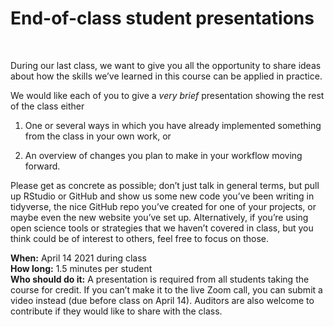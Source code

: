 End-of-class student presentations
================

<br>

During our last class, we want to give you all the opportunity to share
ideas about how the skills we’ve learned in this course can be applied
in practice.

We would like each of you to give a *very brief* presentation showing
the rest of the class either

1.  One or several ways in which you have already implemented something
    from the class in your own work, or

2.  An overview of changes you plan to make in your workflow moving
    forward.

Please get as concrete as possible; don’t just talk in general terms,
but pull up RStudio or GitHub and show us some new code you’ve been
writing in tidyverse, the nice GitHub repo you’ve created for one of
your projects, or maybe even the new website you’ve set up.
Alternatively, if you’re using open science tools or strategies that we
haven’t covered in class, but you think could be of interest to others,
feel free to focus on those.

**When:** April 14 2021 during class  
**How long:** 1.5 minutes per student  
**Who should do it:** A presentation is required from all students
taking the course for credit. If you can’t make it to the live Zoom
call, you can submit a video instead (due before class on April 14).
Auditors are also welcome to contribute if they would like to share with
the class.
